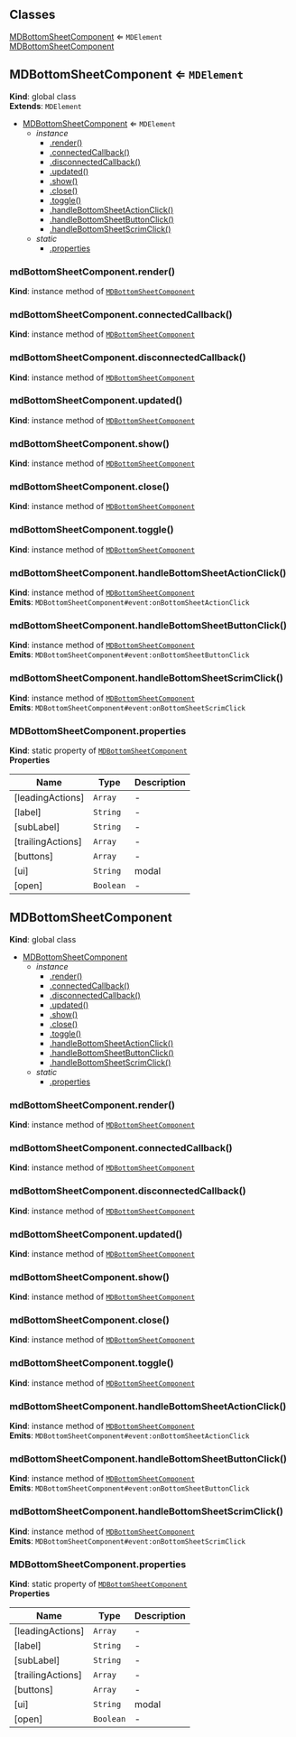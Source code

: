 ## Classes

<dl>
<dt><a href="#MDBottomSheetComponent">MDBottomSheetComponent</a> ⇐ <code>MDElement</code></dt>
<dd></dd>
<dt><a href="#MDBottomSheetComponent">MDBottomSheetComponent</a></dt>
<dd></dd>
</dl>

<a name="MDBottomSheetComponent"></a>

## MDBottomSheetComponent ⇐ <code>MDElement</code>
**Kind**: global class  
**Extends**: <code>MDElement</code>  

* [MDBottomSheetComponent](#MDBottomSheetComponent) ⇐ <code>MDElement</code>
    * _instance_
        * [.render()](#MDBottomSheetComponent+render)
        * [.connectedCallback()](#MDBottomSheetComponent+connectedCallback)
        * [.disconnectedCallback()](#MDBottomSheetComponent+disconnectedCallback)
        * [.updated()](#MDBottomSheetComponent+updated)
        * [.show()](#MDBottomSheetComponent+show)
        * [.close()](#MDBottomSheetComponent+close)
        * [.toggle()](#MDBottomSheetComponent+toggle)
        * [.handleBottomSheetActionClick()](#MDBottomSheetComponent+handleBottomSheetActionClick)
        * [.handleBottomSheetButtonClick()](#MDBottomSheetComponent+handleBottomSheetButtonClick)
        * [.handleBottomSheetScrimClick()](#MDBottomSheetComponent+handleBottomSheetScrimClick)
    * _static_
        * [.properties](#MDBottomSheetComponent.properties)

<a name="MDBottomSheetComponent+render"></a>

### mdBottomSheetComponent.render()
**Kind**: instance method of [<code>MDBottomSheetComponent</code>](#MDBottomSheetComponent)  
<a name="MDBottomSheetComponent+connectedCallback"></a>

### mdBottomSheetComponent.connectedCallback()
**Kind**: instance method of [<code>MDBottomSheetComponent</code>](#MDBottomSheetComponent)  
<a name="MDBottomSheetComponent+disconnectedCallback"></a>

### mdBottomSheetComponent.disconnectedCallback()
**Kind**: instance method of [<code>MDBottomSheetComponent</code>](#MDBottomSheetComponent)  
<a name="MDBottomSheetComponent+updated"></a>

### mdBottomSheetComponent.updated()
**Kind**: instance method of [<code>MDBottomSheetComponent</code>](#MDBottomSheetComponent)  
<a name="MDBottomSheetComponent+show"></a>

### mdBottomSheetComponent.show()
**Kind**: instance method of [<code>MDBottomSheetComponent</code>](#MDBottomSheetComponent)  
<a name="MDBottomSheetComponent+close"></a>

### mdBottomSheetComponent.close()
**Kind**: instance method of [<code>MDBottomSheetComponent</code>](#MDBottomSheetComponent)  
<a name="MDBottomSheetComponent+toggle"></a>

### mdBottomSheetComponent.toggle()
**Kind**: instance method of [<code>MDBottomSheetComponent</code>](#MDBottomSheetComponent)  
<a name="MDBottomSheetComponent+handleBottomSheetActionClick"></a>

### mdBottomSheetComponent.handleBottomSheetActionClick()
**Kind**: instance method of [<code>MDBottomSheetComponent</code>](#MDBottomSheetComponent)  
**Emits**: <code>MDBottomSheetComponent#event:onBottomSheetActionClick</code>  
<a name="MDBottomSheetComponent+handleBottomSheetButtonClick"></a>

### mdBottomSheetComponent.handleBottomSheetButtonClick()
**Kind**: instance method of [<code>MDBottomSheetComponent</code>](#MDBottomSheetComponent)  
**Emits**: <code>MDBottomSheetComponent#event:onBottomSheetButtonClick</code>  
<a name="MDBottomSheetComponent+handleBottomSheetScrimClick"></a>

### mdBottomSheetComponent.handleBottomSheetScrimClick()
**Kind**: instance method of [<code>MDBottomSheetComponent</code>](#MDBottomSheetComponent)  
**Emits**: <code>MDBottomSheetComponent#event:onBottomSheetScrimClick</code>  
<a name="MDBottomSheetComponent.properties"></a>

### MDBottomSheetComponent.properties
**Kind**: static property of [<code>MDBottomSheetComponent</code>](#MDBottomSheetComponent)  
**Properties**

| Name | Type | Description |
| --- | --- | --- |
| [leadingActions] | <code>Array</code> | - |
| [label] | <code>String</code> | - |
| [subLabel] | <code>String</code> | - |
| [trailingActions] | <code>Array</code> | - |
| [buttons] | <code>Array</code> | - |
| [ui] | <code>String</code> | modal |
| [open] | <code>Boolean</code> | - |

<a name="MDBottomSheetComponent"></a>

## MDBottomSheetComponent
**Kind**: global class  

* [MDBottomSheetComponent](#MDBottomSheetComponent)
    * _instance_
        * [.render()](#MDBottomSheetComponent+render)
        * [.connectedCallback()](#MDBottomSheetComponent+connectedCallback)
        * [.disconnectedCallback()](#MDBottomSheetComponent+disconnectedCallback)
        * [.updated()](#MDBottomSheetComponent+updated)
        * [.show()](#MDBottomSheetComponent+show)
        * [.close()](#MDBottomSheetComponent+close)
        * [.toggle()](#MDBottomSheetComponent+toggle)
        * [.handleBottomSheetActionClick()](#MDBottomSheetComponent+handleBottomSheetActionClick)
        * [.handleBottomSheetButtonClick()](#MDBottomSheetComponent+handleBottomSheetButtonClick)
        * [.handleBottomSheetScrimClick()](#MDBottomSheetComponent+handleBottomSheetScrimClick)
    * _static_
        * [.properties](#MDBottomSheetComponent.properties)

<a name="MDBottomSheetComponent+render"></a>

### mdBottomSheetComponent.render()
**Kind**: instance method of [<code>MDBottomSheetComponent</code>](#MDBottomSheetComponent)  
<a name="MDBottomSheetComponent+connectedCallback"></a>

### mdBottomSheetComponent.connectedCallback()
**Kind**: instance method of [<code>MDBottomSheetComponent</code>](#MDBottomSheetComponent)  
<a name="MDBottomSheetComponent+disconnectedCallback"></a>

### mdBottomSheetComponent.disconnectedCallback()
**Kind**: instance method of [<code>MDBottomSheetComponent</code>](#MDBottomSheetComponent)  
<a name="MDBottomSheetComponent+updated"></a>

### mdBottomSheetComponent.updated()
**Kind**: instance method of [<code>MDBottomSheetComponent</code>](#MDBottomSheetComponent)  
<a name="MDBottomSheetComponent+show"></a>

### mdBottomSheetComponent.show()
**Kind**: instance method of [<code>MDBottomSheetComponent</code>](#MDBottomSheetComponent)  
<a name="MDBottomSheetComponent+close"></a>

### mdBottomSheetComponent.close()
**Kind**: instance method of [<code>MDBottomSheetComponent</code>](#MDBottomSheetComponent)  
<a name="MDBottomSheetComponent+toggle"></a>

### mdBottomSheetComponent.toggle()
**Kind**: instance method of [<code>MDBottomSheetComponent</code>](#MDBottomSheetComponent)  
<a name="MDBottomSheetComponent+handleBottomSheetActionClick"></a>

### mdBottomSheetComponent.handleBottomSheetActionClick()
**Kind**: instance method of [<code>MDBottomSheetComponent</code>](#MDBottomSheetComponent)  
**Emits**: <code>MDBottomSheetComponent#event:onBottomSheetActionClick</code>  
<a name="MDBottomSheetComponent+handleBottomSheetButtonClick"></a>

### mdBottomSheetComponent.handleBottomSheetButtonClick()
**Kind**: instance method of [<code>MDBottomSheetComponent</code>](#MDBottomSheetComponent)  
**Emits**: <code>MDBottomSheetComponent#event:onBottomSheetButtonClick</code>  
<a name="MDBottomSheetComponent+handleBottomSheetScrimClick"></a>

### mdBottomSheetComponent.handleBottomSheetScrimClick()
**Kind**: instance method of [<code>MDBottomSheetComponent</code>](#MDBottomSheetComponent)  
**Emits**: <code>MDBottomSheetComponent#event:onBottomSheetScrimClick</code>  
<a name="MDBottomSheetComponent.properties"></a>

### MDBottomSheetComponent.properties
**Kind**: static property of [<code>MDBottomSheetComponent</code>](#MDBottomSheetComponent)  
**Properties**

| Name | Type | Description |
| --- | --- | --- |
| [leadingActions] | <code>Array</code> | - |
| [label] | <code>String</code> | - |
| [subLabel] | <code>String</code> | - |
| [trailingActions] | <code>Array</code> | - |
| [buttons] | <code>Array</code> | - |
| [ui] | <code>String</code> | modal |
| [open] | <code>Boolean</code> | - |


